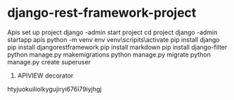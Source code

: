 # django-rest-framework-project
 Apis
set up project
django -admin start project
cd project
django -admin startapp apis
python -m venv env
venv\scripits\activate
pip install django
pip install djangorestframework
pip install markdown
pip install django-filter
python manage.py makemigrations
python manage.py migrate
python manage.py create superuser

1) APIVIEW decorator

htyjuokuiliolkygujiryi676i79iyjhgj